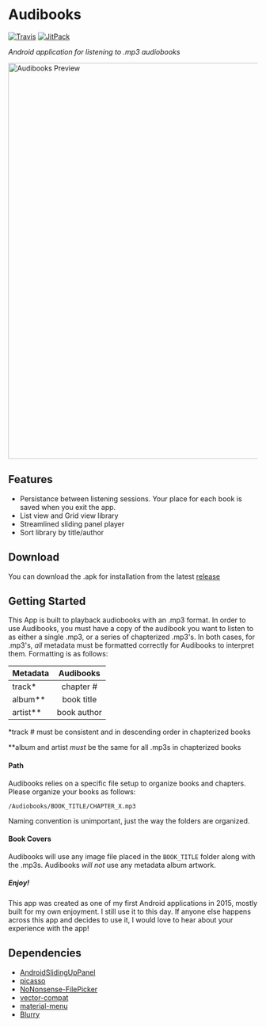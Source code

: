 # Audibooks

[![Travis](https://img.shields.io/travis/rust-lang/rust.svg)]()
[![JitPack](https://img.shields.io/jitpack/v/jitpack/maven-simple.svg)]()

_Android application for listening to .mp3 audiobooks_


<img src="https://raw.githubusercontent.com/zachhannum/audibooks/master/Images/audibooks_preview.png"
       alt="Audibooks Preview" width="800"/>

## Features
- Persistance between listening sessions. Your place for each book is saved when you exit the app.
- List view and Grid view library
- Streamlined sliding panel player
- Sort library by title/author

## Download

You can download the .apk for installation from the latest [release](https://github.com/zachhannum/audibooks/releases)

## Getting Started

This App is built to playback audiobooks with an .mp3 format. In order to use Audibooks, you must have a copy of the audibook you want to listen to as either a single .mp3, or a series of chapterized .mp3's. In both cases, for .mp3's, _all_ metadata must be formatted correctly for Audibooks to interpret them. Formatting is as follows:

| Metadata        | Audibooks |    
| ------------- |:-------------:| 
| track\*      | chapter # | 
| album\*\*      | book title      |
| artist\*\* | book author   |

\*track # must be consistent and in descending order in chapterized books

\*\*album and artist _must_ be the same for all .mp3s in chapterized books

#### Path

Audibooks relies on a specific file setup to organize books and chapters. Please organize your books as follows:

`/Audiobooks/BOOK_TITLE/CHAPTER_X.mp3`

Naming convention is unimportant, just the way the folders are organized.

#### Book Covers

Audibooks will use any image file placed in the `BOOK_TITLE` folder along with the .mp3s. Audibooks _will not_ use any metadata album artwork.

##### Enjoy!

This app was created as one of my first Android applications in 2015, mostly built for my own enjoyment. I still use it to this day. If anyone else happens across this app and decides to use it, I would love to hear about your experience with the app!

## Dependencies
- [AndroidSlidingUpPanel](https://github.com/umano/AndroidSlidingUpPanel)
- [picasso](https://github.com/square/picasso)
- [NoNonsense-FilePicker](https://github.com/spacecowboy/NoNonsense-FilePicker)
- [vector-compat](https://github.com/wnafee/vector-compat)
- [material-menu](https://github.com/balysv/material-menu)
- [Blurry](https://github.com/wasabeef/Blurry)


